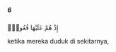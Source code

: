 ##### 6

<span class="ayah">إِذْ هُمْ عَلَيْهَا قُعُودٌۭ</span>

<span class="ayah_translation">ketika mereka duduk di sekitarnya,</span>
